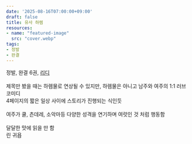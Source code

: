 ```yaml
---
date: '2025-08-16T07:00:00+09:00'
draft: false
title: 유사 하렘
resources:
- name: "featured-image"
  src: "cover.webp"
tags:
- 정발
- 완결
---
```


정발, 완결 6권, [리디](https://ridibooks.com/books/1019050795)  
\
제목만 봤을 때는 하렘물로 연상될 수 있지만, 하렘물은 아니고 남주와 여주의 1:1 러브 코미디  
4페이지의 짧은 일상 사이에 스토리가 진행되는 식인듯  
\
여주가 쿨, 츤데레, 소악마등 다양한 성격을 연기하며 여럿인 것 처럼 행동함  
\
달달한 맛에 읽을 만 함  
린 귀욥